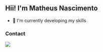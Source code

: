 ## Hii! I'm Matheus Nascimento

- 🌱 I'm currently developing my skills

### Contact

<p>
  <a href="https://www.linkedin.com/in/juniorcarvalh0/">
    <img src="https://cdn.jsdelivr.net/gh/devicons/devicon/icons/linkedin/linkedin-original.svg" />
  </a>
</p>
